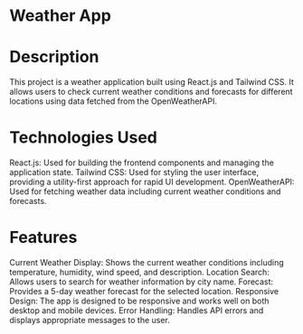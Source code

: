 # Weather App

# Description
This project is a weather application built using React.js and Tailwind CSS. 
It allows users to check current weather conditions and forecasts for different
locations using data fetched from the OpenWeatherAPI.

# Technologies Used
React.js: Used for building the frontend components and managing the application state.
Tailwind CSS: Used for styling the user interface, providing a utility-first approach for rapid UI development.
OpenWeatherAPI: Used for fetching weather data including current weather conditions and forecasts.

# Features
Current Weather Display: Shows the current weather conditions including temperature, humidity, wind speed, and description.
Location Search: Allows users to search for weather information by city name.
Forecast: Provides a 5-day weather forecast for the selected location.
Responsive Design: The app is designed to be responsive and works well on both desktop and mobile devices.
Error Handling: Handles API errors and displays appropriate messages to the user.

